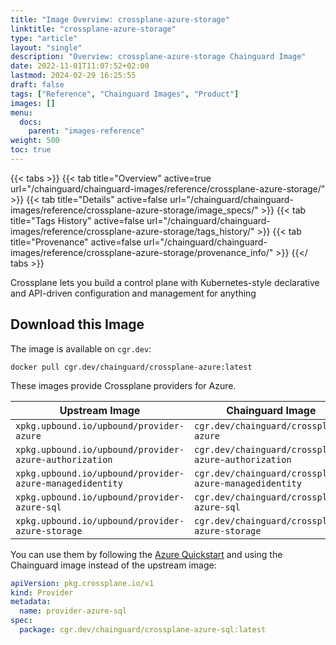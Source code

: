 ```yaml
---
title: "Image Overview: crossplane-azure-storage"
linktitle: "crossplane-azure-storage"
type: "article"
layout: "single"
description: "Overview: crossplane-azure-storage Chainguard Image"
date: 2022-11-01T11:07:52+02:00
lastmod: 2024-02-29 16:25:55
draft: false
tags: ["Reference", "Chainguard Images", "Product"]
images: []
menu: 
  docs: 
    parent: "images-reference"
weight: 500
toc: true
---
```


{{< tabs >}}
{{< tab title="Overview" active=true url="/chainguard/chainguard-images/reference/crossplane-azure-storage/" >}}
{{< tab title="Details" active=false url="/chainguard/chainguard-images/reference/crossplane-azure-storage/image_specs/" >}}
{{< tab title="Tags History" active=false url="/chainguard/chainguard-images/reference/crossplane-azure-storage/tags_history/" >}}
{{< tab title="Provenance" active=false url="/chainguard/chainguard-images/reference/crossplane-azure-storage/provenance_info/" >}}
{{</ tabs >}}



<!--overview:start-->
Crossplane lets you build a control plane with Kubernetes-style declarative and API-driven configuration and management for anything
<!--overview:end-->

<!--getting:start-->
## Download this Image
The image is available on `cgr.dev`:

```
docker pull cgr.dev/chainguard/crossplane-azure:latest
```
<!--getting:end-->

<!--body:start-->
These images provide Crossplane providers for Azure.

| Upstream Image | Chainguard Image |
| -------------- | ---------------- |
| `xpkg.upbound.io/upbound/provider-azure` | `cgr.dev/chainguard/crossplane-azure` |
| `xpkg.upbound.io/upbound/provider-azure-authorization` | `cgr.dev/chainguard/crossplane-azure-authorization` |
| `xpkg.upbound.io/upbound/provider-azure-managedidentity` | `cgr.dev/chainguard/crossplane-azure-managedidentity` |
| `xpkg.upbound.io/upbound/provider-azure-sql` | `cgr.dev/chainguard/crossplane-azure-sql` |
| `xpkg.upbound.io/upbound/provider-azure-storage` | `cgr.dev/chainguard/crossplane-azure-storage` |

You can use them by following the [Azure Quickstart](https://docs.crossplane.io/latest/getting-started/provider-azure/) and using the Chainguard image instead of the upstream image:

```yaml
apiVersion: pkg.crossplane.io/v1
kind: Provider
metadata:
  name: provider-azure-sql
spec:
  package: cgr.dev/chainguard/crossplane-azure-sql:latest
```
<!--body:end-->

